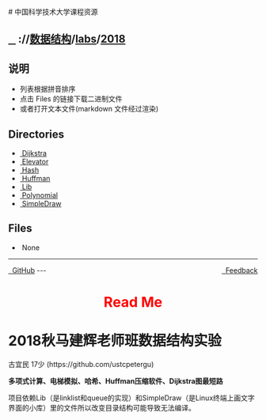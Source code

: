 
<head>
    <meta http-equiv="content-type" content="text/html; charset=utf-8">
    <link rel="stylesheet" href="https://use.fontawesome.com/releases/v5.8.1/css/all.css" integrity="sha384-50oBUHEmvpQ+1lW4y57PTFmhCaXp0ML5d60M1M7uH2+nqUivzIebhndOJK28anvf" crossorigin="anonymous">
    <title> 中国科学技术大学课程资源</title>
</head>
# 中国科学技术大学课程资源

<div>
  <h2>
    <a href="../index.html">&nbsp;&nbsp;<i class="fas fa-backward"></i>&nbsp;</a>
    :/<a href="../../../index.html"><i class="fas fa-home"></i></a>/<a href="../../index.html">数据结构</a>/<a href="../index.html">labs</a>/<a href="index.html">2018</a>
  </h2>
</div>

## 说明
- 列表根据拼音排序
- 点击 Files 的链接下载二进制文件
- 或者打开文本文件(markdown 文件经过渲染)

<h2> Directories &nbsp; <a href="http://downgit.zhoudaxiaa.com/#/home?url=https://github.com/USTC-Resource/USTC-Course/tree/master/数据结构/labs/2018" style="color:red;text-decoration:underline;" target="_black"><i class="fas fa-download"></i></a></h2>

<ul><li><a href="Dijkstra/index.html"><i class="fas fa-folder"></i>&nbsp;Dijkstra</a></li>
<li><a href="Elevator/index.html"><i class="fas fa-folder"></i>&nbsp;Elevator</a></li>
<li><a href="Hash/index.html"><i class="fas fa-folder"></i>&nbsp;Hash</a></li>
<li><a href="Huffman/index.html"><i class="fas fa-folder"></i>&nbsp;Huffman</a></li>
<li><a href="Lib/index.html"><i class="fas fa-folder"></i>&nbsp;Lib</a></li>
<li><a href="Polynomial/index.html"><i class="fas fa-folder"></i>&nbsp;Polynomial</a></li>
<li><a href="SimpleDraw/index.html"><i class="fas fa-folder"></i>&nbsp;SimpleDraw</a></li></ul>

## Files
<ul><li><i class="fas fa-meh"></i>&nbsp;None</li></ul>

---
<div style="text-decration:underline;display:inline">
  <a href="https://github.com/USTC-Resource/USTC-Course.git" target="_blank" rel="external"><i class="fab fa-github"></i>&nbsp; GitHub</a>
  <a href="mailto:&#122;huheqin1@gmail.com?subject=反馈与建议" style="float:right" target="_blank" rel="external"><i class="fas fa-envelope"></i>&nbsp; Feedback</a>
</div>
---

<h1 style="color:red;text-align:center;">Read Me</h1>

<h1 id="2018">2018秋马建辉老师班数据结构实验</h1>
<p>古宜民 17少 (https://github.com/ustcpetergu)</p>
<p><strong>多项式计算、电梯模拟、哈希、Huffman压缩软件、Dijkstra图最短路</strong></p>
<p>项目依赖Lib（是linklist和queue的实现）和SimpleDraw（是Linux终端上画文字界面的小库）里的文件所以改变目录结构可能导致无法编译。</p>

